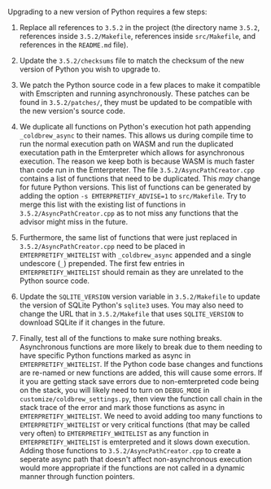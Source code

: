 Upgrading to a new version of Python requires a few steps:

1. Replace all references to `3.5.2` in the project (the directory name `3.5.2`, references inside `3.5.2/Makefile`, references inside `src/Makefile`, and references in the `README.md` file).

2. Update the `3.5.2/checksums` file to match the checksum of the new version of Python you wish to upgrade to.

3. We patch the Python source code in a few places to make it compatible with Emscripten and running asynchronously. These patches can be found in `3.5.2/patches/`, they must be updated to be compatible with the new version's source code.

4. We duplicate all functions on Python's execution hot path appending `_coldbrew_async` to their names. This allows us during compile time to run the normal execution path on WASM and run the duplicated executation path in the Emterpreter which allows for asynchronous execution. The reason we keep both is because WASM is much faster than code run in the Emterpreter. The file `3.5.2/AsyncPathCreator.cpp` contains a list of functions that need to be duplicated. This *may* change for future Python versions. This list of functions can be generated by adding the option `-s EMTERPRETIFY_ADVISE=1` to `src/Makefile`. Try to merge this list with the existing list of functions in `3.5.2/AsyncPathCreator.cpp` as to not miss any functions that the advisor might miss in the future.

5. Furthermore, the same list of functions that were just replaced in `3.5.2/AsyncPathCreator.cpp` need to be placed in `EMTERPRETIFY_WHITELIST` with `_coldbrew_async` appended and a single undescore (`_`) prepended. The first few entries in `EMTERPRETIFY_WHITELIST` should remain as they are unrelated to the Python source code.

6. Update the `SQLITE_VERSION` version variable in `3.5.2/Makefile` to update the version of SQLite Python's `sqlite3` uses. You may also need to change the URL that in `3.5.2/Makefile` that uses `SQLITE_VERSION` to download SQLite if it changes in the future.

7. Finally, test all of the functions to make sure nothing breaks. Asynchronous functions are more likely to break due to them needing to have specific Python functions marked as async in `EMTERPRETIFY_WHITELIST`. If the Python code base changes and functions are re-named or new functions are added, this will cause some errors. If it you are getting stack save errors due to non-emterpreted code being on the stack, you will likely need to turn on `DEBUG_MODE` in `customize/coldbrew_settings.py`, then view the function call chain in the stack trace of the error and mark those functions as async in `EMTERPRETIFY_WHITELIST`. We need to avoid adding too many functions to `EMTERPRETIFY_WHITELIST` or very critical functions (that may be called very often) to `EMTERPRETIFY_WHITELIST` as any function in `EMTERPRETIFY_WHITELIST` is emterpreted and it slows down execution. Adding those functions to `3.5.2/AsyncPathCreator.cpp` to create a seperate async path that doesn't affect non-asynchronous execution would more appropriate if the functions are not called in a dynamic manner through function pointers.